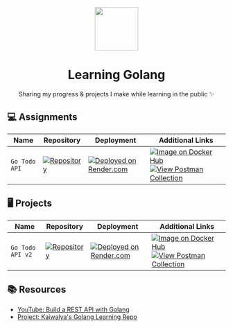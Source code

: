 <div align="center">
  <img src="https://github.com/xkrishguptaa.png" height="100px" width="100px" />
  <br />
  <h1>Learning Golang </h1>
  <p>Sharing my progress & projects I make while learning in the public ✨</p>
</div>

## 💻 Assignments

| Name | Repository | Deployment | Additional Links |
| ---- | ----------- | ---- | ---------- |
| `Go Todo API` | [![Repository](https://img.shields.io/badge/Repository-2965F1?style=for-the-badge&logo=gitlab&logoColor=fff)](https://gitlab.com/xkrishguptaa/go-todo-api/-/releases/v1.0.0) | [![Deployed on Render.com](https://img.shields.io/badge/Open%20Deployed-2965F1?style=for-the-badge&logo=render&logoColor=84E4C2&labelColor=2965F1)](https://go-todo-api-sa9e.onrender.com/) | [![Image on Docker Hub](https://img.shields.io/badge/View%20On%20Dockerhub-2965F1?style=for-the-badge&logo=docker&logoColor=fff)](https://hub.docker.com/layers/xkrishguptaa/go-todo-api/e6679481a6ec931de9615fb1d5055694a2bae894/images/sha256-ca56aa7d23916a342460fd3bd59e181b79c6935ed775a0f17aacc3bef6da738f?context=repo) [![View Postman Collection](https://img.shields.io/badge/View%20Postman%20Collection-2965F1?style=for-the-badge&logo=postman&logoColor=fff)](https://go.postman.co/collections/30796221-cdf39375-8b13-4130-95c1-d0db3687e53e) |

## 🖥️ Projects

| Name | Repository | Deployment | Additional Links |
| ---- | ----------- | ---- | ---------- |
| `Go Todo API v2` | [![Repository](https://img.shields.io/badge/Repository-2965F1?style=for-the-badge&logo=gitlab&logoColor=fff)](https://gitlab.com/xkrishguptaa/go-todo-api) | [![Deployed on Render.com](https://img.shields.io/badge/Open%20Deployed-2965F1?style=for-the-badge&logo=render&logoColor=84E4C2&labelColor=2965F1)](https://go-todo-api2.onrender.com/) | [![Image on Docker Hub](https://img.shields.io/badge/View%20On%20Dockerhub-2965F1?style=for-the-badge&logo=docker&logoColor=fff)](https://hub.docker.com/r/xkrishguptaa/go-todo-api) [![View Postman Collection](https://img.shields.io/badge/View%20Postman%20Collection-2965F1?style=for-the-badge&logo=postman&logoColor=fff)](https://go.postman.co/collections/30796221-e1bec2da-b843-4502-8057-c2a3cb46327c) |

## 📚 Resources

- [YouTube: Build a REST API with Golang](https://www.youtube.com/embed/d_L64KT3SFM)
- [Project: Kaiwalya's Golang Learning Repo](https://github.com/kaiwalyakoparkar/practical-devops/blob/main/languages/go)
